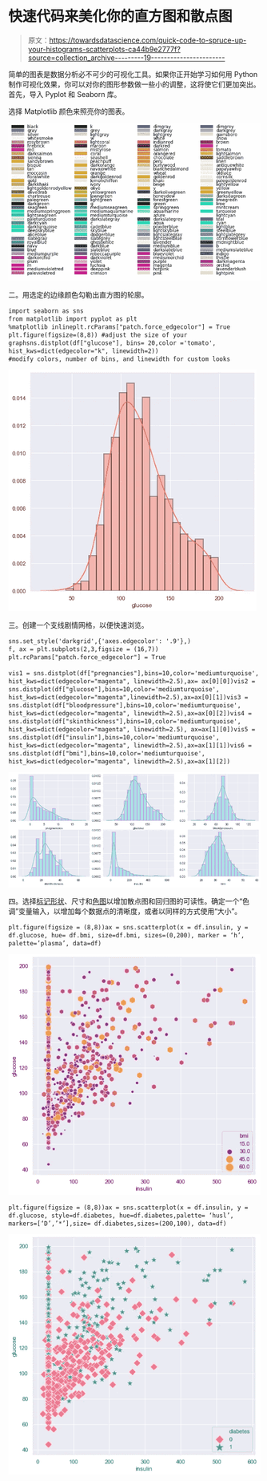 # 快速代码来美化你的直方图和散点图

> 原文：<https://towardsdatascience.com/quick-code-to-spruce-up-your-histograms-scatterplots-ca44b9e2777f?source=collection_archive---------19----------------------->

简单的图表是数据分析必不可少的可视化工具。如果你正开始学习如何用 Python 制作可视化效果，你可以对你的图形参数做一些小的调整，这将使它们更加突出。首先，导入 Pyplot 和 Seaborn 库。

选择 Matplotlib 颜色来照亮你的图表。

![](img/53cba1c4fbf8089891cd5dd7c7a4440c.png)

二。用选定的边缘颜色勾勒出直方图的轮廓。

```
import seaborn as sns
from matplotlib import pyplot as plt
%matplotlib inlineplt.rcParams["patch.force_edgecolor"] = True
plt.figure(figsize=(8,8)) #adjust the size of your graphsns.distplot(df["glucose"], bins= 20,color ='tomato',
hist_kws=dict(edgecolor="k", linewidth=2)) 
#modify colors, number of bins, and linewidth for custom looks
```

![](img/0cb60aef075efe3ec283aa0ccc593755.png)

三。创建一个支线剧情网格，以便快速浏览。

```
sns.set_style('darkgrid',{'axes.edgecolor': '.9'},)
f, ax = plt.subplots(2,3,figsize = (16,7))
plt.rcParams["patch.force_edgecolor"] = True

vis1 = sns.distplot(df["pregnancies"],bins=10,color='mediumturquoise',
hist_kws=dict(edgecolor="magenta", linewidth=2.5),ax= ax[0][0])vis2 =
sns.distplot(df["glucose"],bins=10,color='mediumturquoise', hist_kws=dict(edgecolor="magenta",linewidth=2.5),ax=ax[0][1])vis3 = sns.distplot(df["bloodpressure"],bins=10,color='mediumturquoise', hist_kws=dict(edgecolor="magenta", linewidth=2.5),ax=ax[0][2])vis4 = sns.distplot(df["skinthickness"],bins=10,color='mediumturquoise', hist_kws=dict(edgecolor="magenta", linewidth=2.5), ax=ax[1][0])vis5 =
sns.distplot(df["insulin"],bins=10,color='mediumturquoise', hist_kws=dict(edgecolor="magenta", linewidth=2.5),ax=ax[1][1])vis6 =
sns.distplot(df["bmi"],bins=10,color='mediumturquoise', hist_kws=dict(edgecolor="magenta", linewidth=2.5),ax=ax[1][2])
```

![](img/0a2602ee7793409c105b092708a86cf5.png)

四。选择[标记形状](https://matplotlib.org/3.1.1/api/markers_api.html)、尺寸和[色图](https://matplotlib.org/3.1.0/tutorials/colors/colormaps.html)以增加散点图和回归图的可读性。确定一个“色调”变量输入，以增加每个数据点的清晰度，或者以同样的方式使用“大小”。

```
plt.figure(figsize = (8,8))ax = sns.scatterplot(x = df.insulin, y = df.glucose, hue= df.bmi, size=df.bmi, sizes=(0,200), marker = ‘h’, palette=’plasma’, data=df)
```

![](img/50c327445fd587d6eb78d9946868f070.png)

```
plt.figure(figsize = (8,8))ax = sns.scatterplot(x = df.insulin, y = df.glucose, style=df.diabetes, hue=df.diabetes,palette= ‘husl’,
markers=[‘D’,’*’],size= df.diabetes,sizes=(200,100), data=df)
```

![](img/dd892c370a61aad1728a6e5f6c6b961a.png)
